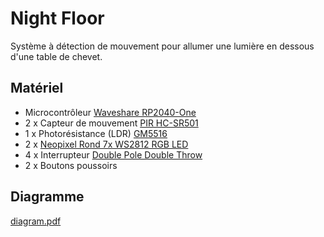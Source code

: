 # Night Floor

Système à détection de mouvement pour allumer une lumière en dessous d'une table de chevet.

## Matériel

-   Microcontrôleur [Waveshare RP2040-One](https://www.waveshare.com/wiki/RP2040-One)
-   2 x Capteur de mouvement [PIR HC-SR501](https://www.bastelgarage.ch/module-de-capteur-de-mouvement-pir-hc-sr501)
-   1 x Photorésistance (LDR) [GM5516](https://www.bastelgarage.ch/capteur-de-lumiere-photoresistance-gm5516)
-   2 x [Neopixel Rond 7x WS2812 RGB LED](https://www.bastelgarage.ch/neopixel-rond-7x-ws2812-rgb-led)
-   4 x Interrupteur [Double Pole Double Throw](https://europe1.discourse-cdn.com/arduino/original/4X/3/8/7/387dd25fe7acaebee762ab094ed0a78ffb5c3c85.jpeg)
-   2 x Boutons poussoirs

## Diagramme

[diagram.pdf](diagram.pdf)
